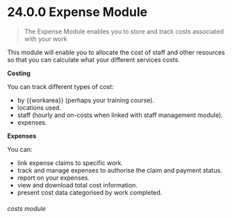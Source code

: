 # 24.0.0 Expense Module

> The Expense Module enables you to store and track costs associated with your work

This module will enable you to allocate the cost of staff and other resources so that you can calculate what your different services costs.

**Costing**

You can track different types of cost:
- by {{workarea}} (perhaps your training course).
- locations used.
- staff (hourly and on-costs when linked with staff management module).
- expenses.

**Expenses**  

You can:
- link expense claims to specific work.
- track and manage expenses to authorise the claim and payment status.
- report on your expenses.
- view and download total cost information.
- present cost data categorised by work completed.


###### costs module

